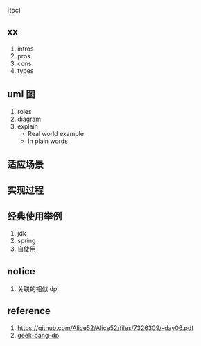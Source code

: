 [toc]

## xx

1. intros
2. pros
3. cons
4. types

## uml 图

1. roles
2. diagram
3. explain
   - Real world example
   - In plain words

## 适应场景

## 实现过程

## 经典使用举例

1. jdk
2. spring
3. 自使用

## notice

1. 关联的相似 dp

## reference

1. https://github.com/Alice52/Alice52/files/7326309/-day06.pdf
2. [geek-bang-dp]()
